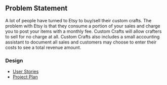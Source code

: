 ## Problem Statement ##
A lot of people have turned to Etsy to buy/sell their custom crafts. The problem with Etsy is that
they consume a portion of your sales and charge you to post your items with a monthly fee.
Custom Crafts will allow crafters to sell for no charge at all. Custom Crafts also includes 
a small accounting assistant to document all sales and customers may choose to enter their costs
to see a total revenue amount. 

### Design ###
* [User Stories](DesignDocuments/userStories.md)
* [Project Plan](/ProjectPlan.md)
